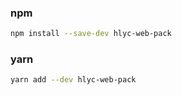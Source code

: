 ### npm

```bash
npm install --save-dev hlyc-web-pack
```

### yarn

```bash
yarn add --dev hlyc-web-pack
```
